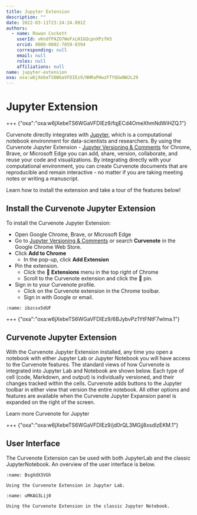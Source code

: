 ```yaml
---
title: Jupyter Extension
description: ""
date: 2022-03-11T23:24:24.891Z
authors:
  - name: Rowan Cockett
    userId: vKndfPAZO7WeFxLH1GQcpnXPzfH3
    orcid: 0000-0002-7859-8394
    corresponding: null
    email: null
    roles: null
    affiliations: null
name: jupyter-extension
oxa: oxa:w6jXebeTS6WGaVFDIEz9/NHRaPHwzFTYQGwNWJL29
---
```


# Jupyter Extension

+++ {"oxa":"oxa:w6jXebeTS6WGaVFDIEz9/fqjECd4OmeXhmNdWiHZQ.1"}

Curvenote directly integrates with [Jupyter](https://jupyter.org/), which is a computational notebook environment for data-scientists and researchers. By using the Curvenote Jupyter Extension - [Jupyter Versioning & Comments](https://chrome.google.com/webstore/detail/jupyter-versioning-commen/egkbkefajoeehbmjgelpmdnpgnleknka) for Chrome, Brave, or Microsoft Edge you can add, share, version, collaborate, and reuse your code and visualizations. By integrating directly with your computational environment, you can create Curvenote documents that are reproducible and remain interactive - no matter if you are taking meeting notes or writing a manuscript.

Learn how to install the extension and take a tour of the features below!

## Install the Curvenote Jupyter Extension

To install the Curvenote Jupyter Extension:

* Open Google Chrome, Brave, or Microsoft Edge
* Go to [Jupyter Versioning & Comments](https://chrome.google.com/webstore/detail/jupyter-versioning-commen/egkbkefajoeehbmjgelpmdnpgnleknka) or search **Curvenote** in the Google Chrome Web Store.
* Click **Add to Chrome**
  * In the pop-up, click **Add Extension**
* Pin the extension.
  * Click the 🧩 **Extensions** menu in the top right of Chrome
  * Scroll to the Curvenote extension and click the 📌 pin.
* Sign in to your Curvenote profile.
  * Click on the Curvenote extension in the Chrome toolbar.
  * Sign in with Google or email.

```{figure} images/w6jXebeTS6WGaVFDIEz9-Dy2tPxWyr0DuiPo10Y5g-v1.png
:name: ibzcsx5dUF
```

+++ {"oxa":"oxa:w6jXebeTS6WGaVFDIEz9/6BJybvPz1YtFNtF7wlma.1"}

## Curvenote Jupyter Extension

With the Curvenote Jupyter Extension installed, any time you open a notebook with either Jupyter Lab or Jupyter Notebook you will have access to the Curvenote features. The standard views of how Curvenote is integrated into Jupyter Lab and Notebook are shown below. Each type of cell (code, Markdown, and output) is individually versioned, and their changes tracked within the cells. Curvenote adds buttons to the Jupyter toolbar in either view that version the entire notebook. All other options and features are available when the Curvenote Jupyter Expansion panel is expanded on the right of the screen.

Learn more Curvenote for Jupyter

+++ {"oxa":"oxa:w6jXebeTS6WGaVFDIEz9/jd0rQL3MGjj8xsdIzEKM.1"}

## User Interface

The Curvenote Extension can be used with both JupyterLab and the classic JupyterNotebook. An overview of the user interface is below.

```{figure} images/w6jXebeTS6WGaVFDIEz9-nacoRHWutgzUfAFGyTPs-v1.png
:name: BsgXdX3VGh

Using the Curvenote Extension in Jupyter Lab.
```

```{figure} images/w6jXebeTS6WGaVFDIEz9-Aznidy08UHewvtmqTpZB-v1.png
:name: uMKAG3Lij0

Using the Curvenote Extension in the classic Jupyter Notebook.
```

